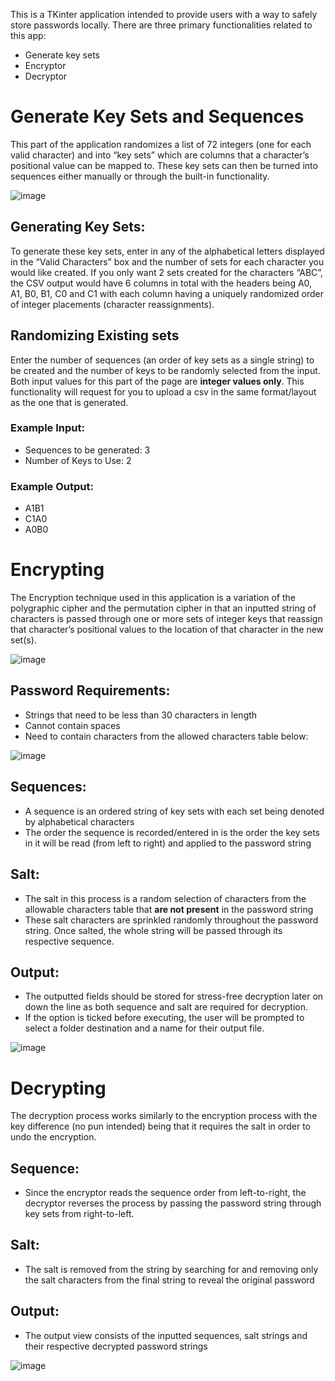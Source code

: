 This is a TKinter application intended to provide users with a way to safely store passwords locally. There are three primary functionalities related to this app:
- Generate key sets
- Encryptor
- Decryptor

# Generate Key Sets and Sequences
This part of the application randomizes a list of 72 integers (one for each valid character) and into “key sets” which are columns that a character’s positional value can be mapped to. These key sets can then be turned into sequences either manually or through the built-in functionality.

![image](https://github.com/RobErdei/password-cypher/assets/91911762/250f6566-620e-4150-93eb-f87097bb7f95)
 
## Generating Key Sets:
To generate these key sets, enter in any of the alphabetical letters displayed in the “Valid Characters” box and the number of sets for each character you would like created. If you only want 2 sets created for the characters “ABC”, the CSV output would have 6 columns in total with the headers being A0, A1, B0, B1, C0 and C1 with each column having a uniquely randomized order of integer placements (character reassignments).
## Randomizing Existing sets
Enter the number of sequences (an order of key sets as a single string) to be created and the number of keys to be randomly selected from the input. Both input values for this part of the page are **integer values only**. This functionality will request for you to upload a csv in the same format/layout as the one that is generated.
### Example Input:
- Sequences to be generated: 3
- Number of Keys to Use: 2
### Example Output:
- A1B1
- C1A0
- A0B0

# Encrypting
The Encryption technique used in this application is a variation of the polygraphic cipher and the permutation cipher in that an inputted string of characters is passed through one or more sets of integer keys that reassign that character’s positional values to the location of that character in the new set(s).

![image](https://github.com/RobErdei/password-cypher/assets/91911762/3da08acb-1a7b-4071-89d7-1b87ac9f80eb)
 
## Password Requirements:
 + Strings that need to be less than 30 characters in length
 + Cannot contain spaces
 + Need to contain characters from the allowed characters table below:

![image](https://github.com/RobErdei/password-cypher/assets/91911762/ff104d6e-d4ed-4e2f-ab76-8247a58e11b7)






## Sequences:
- A sequence is an ordered string of key sets with each set being denoted by alphabetical characters
- The order the sequence is recorded/entered in is the order the key sets in it will be read (from left to right) and applied to the password string
## Salt:
- The salt in this process is a random selection of characters from the allowable characters table that **are not present** in the password string
- These salt characters are sprinkled randomly throughout the password string. Once salted, the whole string will be passed through its respective sequence.
## Output:
- The outputted fields should be stored for stress-free decryption later on down the line as both sequence and salt are required for decryption. 
- If the option is ticked before executing, the user will be prompted to select a folder destination and a name for their output file. 

![image](https://github.com/RobErdei/password-cypher/assets/91911762/4fc05cce-b16d-4ead-9914-e1fd9a374d20)


# Decrypting
The decryption process works similarly to the encryption process with the key difference (no pun intended) being that it requires the salt in order to undo the encryption.
 
## Sequence:
- Since the encryptor reads the sequence order from left-to-right, the decryptor reverses the process by passing the password string through key sets from right-to-left.
## Salt:
- The salt is removed from the string by searching for and removing only the salt characters from the final string to reveal the original password
## Output:
- The output view consists of the inputted sequences, salt strings and their respective decrypted password strings

![image](https://github.com/RobErdei/password-cypher/assets/91911762/d99c9d8f-6e17-4cbf-a16b-85ec930744ac)

 
